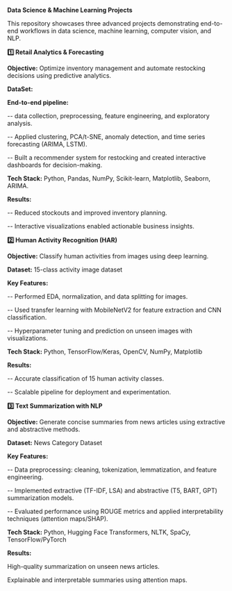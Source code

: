 **Data Science & Machine Learning Projects**

This repository showcases three advanced projects demonstrating end-to-end workflows in data science, machine learning, computer vision, and NLP.

**1️⃣ Retail Analytics & Forecasting**

**Objective:** Optimize inventory management and automate restocking decisions using predictive analytics.

**DataSet:** <a href=https://www.kaggle.com/datasets/amirmotefaker/supply-chain-dataset/></a>

**End-to-end pipeline:** 

-- data collection, preprocessing, feature engineering, and exploratory analysis.

-- Applied clustering, PCA/t-SNE, anomaly detection, and time series forecasting (ARIMA, LSTM).

-- Built a recommender system for restocking and created interactive dashboards for decision-making.

**Tech Stack:** Python, Pandas, NumPy, Scikit-learn, Matplotlib, Seaborn, ARIMA.

**Results:**

-- Reduced stockouts and improved inventory planning.

-- Interactive visualizations enabled actionable business insights.

**2️⃣ Human Activity Recognition (HAR)**

**Objective:** Classify human activities from images using deep learning.

**Dataset:** 15-class activity image dataset

**Key Features:**

-- Performed EDA, normalization, and data splitting for images.

-- Used transfer learning with MobileNetV2 for feature extraction and CNN classification.

-- Hyperparameter tuning and prediction on unseen images with visualizations.

**Tech Stack:** Python, TensorFlow/Keras, OpenCV, NumPy, Matplotlib

**Results:**

-- Accurate classification of 15 human activity classes.

-- Scalable pipeline for deployment and experimentation.

**3️⃣ Text Summarization with NLP**

**Objective:** Generate concise summaries from news articles using extractive and abstractive methods.

**Dataset:** News Category Dataset

**Key Features:**

-- Data preprocessing: cleaning, tokenization, lemmatization, and feature engineering.

-- Implemented extractive (TF-IDF, LSA) and abstractive (T5, BART, GPT) summarization models.

-- Evaluated performance using ROUGE metrics and applied interpretability techniques (attention maps/SHAP).

**Tech Stack:** Python, Hugging Face Transformers, NLTK, SpaCy, TensorFlow/PyTorch

**Results:**

High-quality summarization on unseen news articles.

Explainable and interpretable summaries using attention maps.
